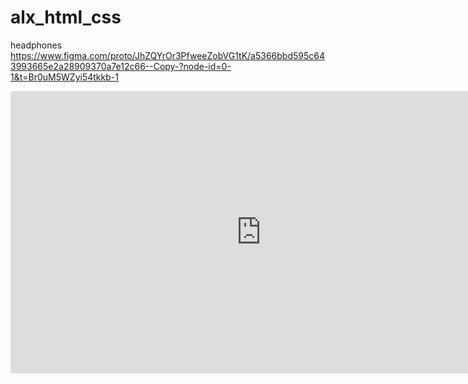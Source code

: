 # alx_html_css
headphones
https://www.figma.com/proto/JhZQYrOr3PfweeZobVG1tK/a5366bbd595c643993665e2a28909370a7e12c66--Copy-?node-id=0-1&t=Br0uM5WZyi54tkkb-1
<iframe style="border: 1px solid rgba(0, 0, 0, 0.1);" width="800" height="450" src="https://embed.figma.com/design/JhZQYrOr3PfweeZobVG1tK/a5366bbd595c643993665e2a28909370a7e12c66--Copy-?node-id=0-1&embed-host=share" allowfullscreen></iframe>
